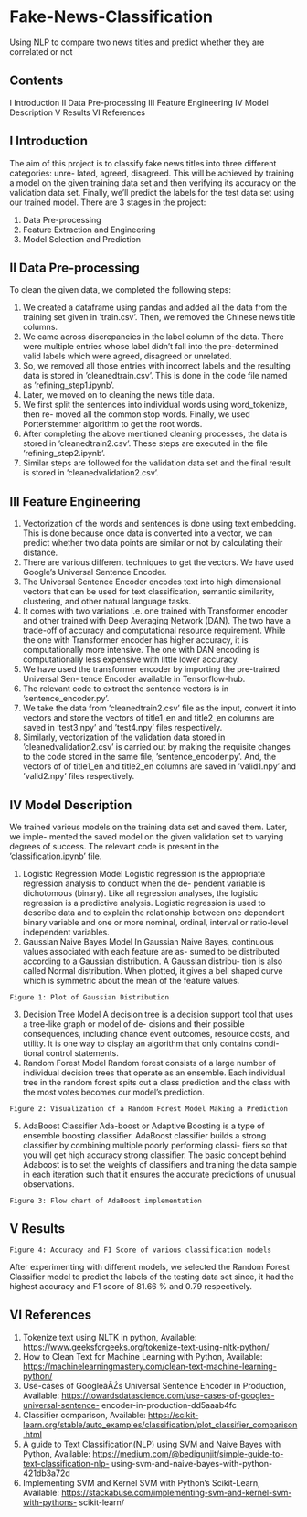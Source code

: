 # Fake-News-Classification
Using NLP to compare two news titles and predict whether they are correlated or not
## Contents

I Introduction
II Data Pre-processing
III Feature Engineering
IV Model Description
V Results
VI References


## I Introduction

The aim of this project is to classify fake news titles into three different categories: unre-
lated, agreed, disagreed. This will be achieved by training a model on the given training
data set and then verifying its accuracy on the validation data set. Finally, we’ll predict
the labels for the test data set using our trained model.
There are 3 stages in the project:

1. Data Pre-processing
2. Feature Extraction and Engineering
3. Model Selection and Prediction

## II Data Pre-processing

To clean the given data, we completed the following steps:

1. We created a dataframe using pandas and added all the data from the training set
    given in ’train.csv’. Then, we removed the Chinese news title columns.
2. We came across discrepancies in the label column of the data. There were multiple
    entries whose label didn’t fall into the pre-determined valid labels which were agreed,
    disagreed or unrelated.
3. So, we removed all those entries with incorrect labels and the resulting data is stored
    in ’cleanedtrain.csv’. This is done in the code file named as ’refining_step1.ipynb’.
4. Later, we moved on to cleaning the news title data.
5. We first split the sentences into individual words using word_tokenize, then re-
    moved all the common stop words. Finally, we used Porter’stemmer algorithm to
    get the root words.
6. After completing the above mentioned cleaning processes, the data is stored in
    ’cleanedtrain2.csv’. These steps are executed in the file ’refining_step2.ipynb’.
7. Similar steps are followed for the validation data set and the final result is stored
    in ’cleanedvalidation2.csv’.


## III Feature Engineering

1. Vectorization of the words and sentences is done using text embedding. This is
    done because once data is converted into a vector, we can predict whether two data
    points are similar or not by calculating their distance.
2. There are various different techniques to get the vectors. We have used Google’s
    Universal Sentence Encoder.
3. The Universal Sentence Encoder encodes text into high dimensional vectors that
    can be used for text classification, semantic similarity, clustering, and other natural
    language tasks.
4. It comes with two variations i.e. one trained with Transformer encoder and other
    trained with Deep Averaging Network (DAN). The two have a trade-off of accuracy
    and computational resource requirement. While the one with Transformer encoder
    has higher accuracy, it is computationally more intensive. The one with DAN
    encoding is computationally less expensive with little lower accuracy.
5. We have used the transformer encoder by importing the pre-trained Universal Sen-
    tence Encoder available in Tensorflow-hub.
6. The relevant code to extract the sentence vectors is in ’sentence_encoder.py’.
7. We take the data from ’cleanedtrain2.csv’ file as the input, convert it into vectors
    and store the vectors of title1_en and title2_en columns are saved in ’test3.npy’
    and ’test4.npy’ files respectively.
8. Similarly, vectorization of the validation data stored in ’cleanedvalidation2.csv’ is
    carried out by making the requisite changes to the code stored in the same file,
’sentence_encoder.py’. And, the vectors of of title1_en and title2_en columns are
saved in ’valid1.npy’ and ’valid2.npy’ files respectively.


## IV Model Description

We trained various models on the training data set and saved them. Later, we imple-
mented the saved model on the given validation set to varying degrees of success. The
relevant code is present in the ’classification.ipynb’ file.

1. Logistic Regression Model
    Logistic regression is the appropriate regression analysis to conduct when the de-
    pendent variable is dichotomous (binary). Like all regression analyses, the logistic
    regression is a predictive analysis. Logistic regression is used to describe data and
    to explain the relationship between one dependent binary variable and one or more
    nominal, ordinal, interval or ratio-level independent variables.
2. Gaussian Naive Bayes Model
    In Gaussian Naive Bayes, continuous values associated with each feature are as-
    sumed to be distributed according to a Gaussian distribution. A Gaussian distribu-
    tion is also called Normal distribution. When plotted, it gives a bell shaped curve
    which is symmetric about the mean of the feature values.

```
Figure 1: Plot of Gaussian Distribution
```

3. Decision Tree Model
    A decision tree is a decision support tool that uses a tree-like graph or model of de-
    cisions and their possible consequences, including chance event outcomes, resource
    costs, and utility. It is one way to display an algorithm that only contains condi-
    tional control statements.
4. Random Forest Model
    Random forest consists of a large number of individual decision trees that operate as
    an ensemble. Each individual tree in the random forest spits out a class prediction
    and the class with the most votes becomes our model’s prediction.

```
Figure 2: Visualization of a Random Forest Model Making a Prediction
```

5. AdaBoost Classifier
    Ada-boost or Adaptive Boosting is a type of ensemble boosting classifier. AdaBoost
    classifier builds a strong classifier by combining multiple poorly performing classi-
    fiers so that you will get high accuracy strong classifier. The basic concept behind
    Adaboost is to set the weights of classifiers and training the data sample in each
    iteration such that it ensures the accurate predictions of unusual observations.

```
Figure 3: Flow chart of AdaBoost implementation
```

## V Results

```
Figure 4: Accuracy and F1 Score of various classification models
```
After experimenting with different models, we selected the Random Forest Classifier
model to predict the labels of the testing data set since, it had the highest accuracy and
F1 score of 81.66 % and 0.79 respectively.


## VI References

1. Tokenize text using NLTK in python,
    Available: https://www.geeksforgeeks.org/tokenize-text-using-nltk-python/
2. How to Clean Text for Machine Learning with Python,
    Available: https://machinelearningmastery.com/clean-text-machine-learning-python/
3. Use-cases of GoogleâĂŹs Universal Sentence Encoder in Production,
    Available: https://towardsdatascience.com/use-cases-of-googles-universal-sentence-
    encoder-in-production-dd5aaab4fc
4. Classifier comparison,
    Available: https://scikit-learn.org/stable/auto_examples/classification/plot_classifier_comparison.html
5. A guide to Text Classification(NLP) using SVM and Naive Bayes with Python,
    Available: https://medium.com/@bedigunjit/simple-guide-to-text-classification-nlp-
    using-svm-and-naive-bayes-with-python-421db3a72d
6. Implementing SVM and Kernel SVM with Python’s Scikit-Learn,
    Available: https://stackabuse.com/implementing-svm-and-kernel-svm-with-pythons-
    scikit-learn/

